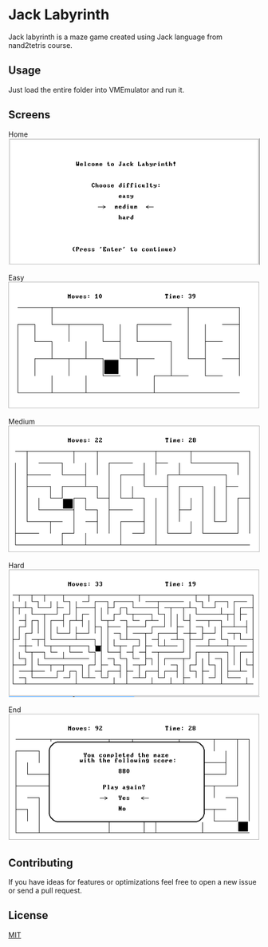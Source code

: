 # Jack Labyrinth
Jack labyrinth is a maze game created using Jack language from nand2tetris course.

## Usage
Just load the entire folder into VMEmulator and run it.

## Screens
Home
![Home screen](/screens/home.PNG?raw=true "Home")

Easy
![Easy mode](/screens/easy.PNG?raw=true "Easy")

Medium
![Medium mode](/screens/medium.PNG?raw=true "Medium")

Hard
![Hard mode](/screens/hard.PNG?raw=true "Hard")

End
![End screen](/screens/end.PNG?raw=true "End")


## Contributing
If you have ideas for features or optimizations feel free to open a new issue or send a pull request.

## License
[MIT](https://choosealicense.com/licenses/mit/)
